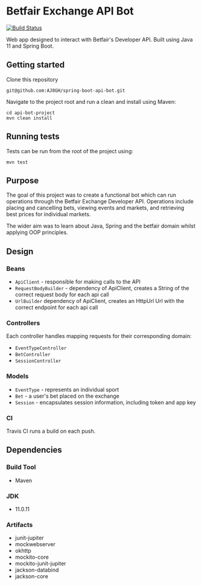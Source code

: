 Betfair Exchange API Bot
========================

[![Build Status](https://app.travis-ci.com/AJ8GH/spring-boot-api-bot.svg?branch=main)](https://app.travis-ci.com/AJ8GH/spring-boot-api-bot)

Web app designed to interact with Betfair's Developer API. Built using Java 11 and Spring Boot.

## Getting started

Clone this repository
```shell
git@github.com:AJ8GH/spring-boot-api-bot.git
```

Navigate to the project root and run a clean and install using Maven:

```shell
cd api-bot-project
mvn clean install
```

## Running tests

Tests can be run from the root of the project using:

```shell
mvn test
```

## Purpose

The goal of this project was to create a functional bot which can run operations through the Betfair Exchange Developer API. Operations include placing and cancelling bets, viewing events and markets, and retrieving best prices for individual markets.  

The wider aim was to learn about Java, Spring and the betfair domain whilst applying OOP principles.

## Design

### Beans

- `ApiClient` - responsible for making calls to the API
- `RequestBodyBuilder` - dependency of ApiClient, creates a String of the correct request body for each api call
- `UrlBuilder`  dependency of ApiClient, creates an HttpUrl Url with the correct endpoint for each api call
    
### Controllers

Each controller handles mapping requests for their corresponding domain:
- `EventTypeController`
- `BetController`
- `SessionController`

### Models

- `EventType` - represents an individual sport
- `Bet` - a user's bet placed on the exchange
- `Session` - encapsulates session information, including token and app key

### CI

Travis CI runs a build on each push.

## Dependencies

### Build Tool
- Maven

### JDK
- 11.0.11

### Artifacts
- junit-jupiter
- mockwebserver
- okhttp
- mockito-core
- mockito-junit-jupiter
- jackson-databind
- jackson-core
